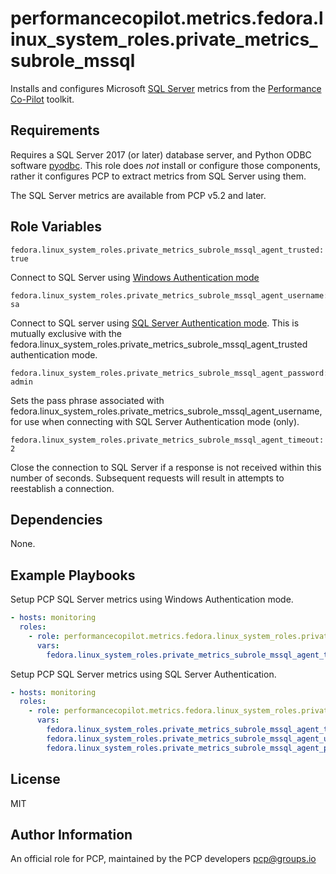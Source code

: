 # performancecopilot.metrics.fedora.linux_system_roles.private_metrics_subrole_mssql

Installs and configures Microsoft [SQL Server](https://docs.microsoft.com/en-us/sql/) metrics from the [Performance Co-Pilot](https://pcp.io/) toolkit.

## Requirements

Requires a SQL Server 2017 (or later) database server, and Python ODBC software [pyodbc](https://docs.microsoft.com/en-us/sql/connect/python/pyodbc/).  This role does *not* install or configure those components, rather it configures PCP to extract metrics from SQL Server using them.

The SQL Server metrics are available from PCP v5.2 and later.

## Role Variables

    fedora.linux_system_roles.private_metrics_subrole_mssql_agent_trusted: true

Connect to SQL Server using [Windows Authentication mode](https://docs.microsoft.com/en-us/sql/relational-databases/security/choose-an-authentication-mode?view=sql-server-ver15#connecting-through-windows-authentication)

    fedora.linux_system_roles.private_metrics_subrole_mssql_agent_username: sa

Connect to SQL server using [SQL Server Authentication mode](https://docs.microsoft.com/en-us/sql/relational-databases/security/choose-an-authentication-mode?view=sql-server-ver15#connecting-through-sql-server-authentication).  This is mutually exclusive with the fedora.linux_system_roles.private_metrics_subrole_mssql_agent_trusted authentication mode.

    fedora.linux_system_roles.private_metrics_subrole_mssql_agent_password: admin

Sets the pass phrase associated with fedora.linux_system_roles.private_metrics_subrole_mssql_agent_username, for use when connecting with SQL Server Authentication mode (only).

    fedora.linux_system_roles.private_metrics_subrole_mssql_agent_timeout: 2

Close the connection to SQL Server if a response is not received within this number of seconds.  Subsequent requests will result in attempts to reestablish a connection.

## Dependencies

None.

## Example Playbooks

Setup PCP SQL Server metrics using Windows Authentication mode.

```yaml
- hosts: monitoring
  roles:
    - role: performancecopilot.metrics.fedora.linux_system_roles.private_metrics_subrole_mssql
      vars:
        fedora.linux_system_roles.private_metrics_subrole_mssql_agent_timeout: 5
```

Setup PCP SQL Server metrics using SQL Server Authentication.

```yaml
- hosts: monitoring
  roles:
    - role: performancecopilot.metrics.fedora.linux_system_roles.private_metrics_subrole_mssql
      vars:
        fedora.linux_system_roles.private_metrics_subrole_mssql_agent_trusted: false
        fedora.linux_system_roles.private_metrics_subrole_mssql_agent_username: sa
        fedora.linux_system_roles.private_metrics_subrole_mssql_agent_password: admin
```

## License

MIT

## Author Information

An official role for PCP, maintained by the PCP developers <pcp@groups.io>

